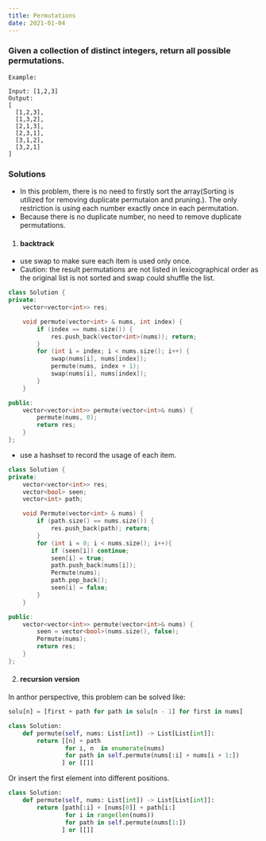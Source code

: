 ```yaml
---
title: Permutations
date: 2021-01-04
---
```

### Given a collection of distinct integers, return all possible permutations.

```
Example:

Input: [1,2,3]
Output:
[
  [1,2,3],
  [1,3,2],
  [2,1,3],
  [2,3,1],
  [3,1,2],
  [3,2,1]
]
```

### Solutions

- In this problem, there is no need to firstly sort the array(Sorting is utilized for removing duplicate permutaion and pruning.). The only restriction is using each number exactly once in each permutation.
- Because there is no duplicate number, no need to remove duplicate permutations.

1. #### backtrack


- use swap to make sure each item is used only once.
- Caution: the result permutations are not listed in lexicographical order as the original list is not sorted and swap could shuffle the list.

```cpp
class Solution {
private:
    vector<vector<int>> res;

    void permute(vector<int> & nums, int index) {
        if (index == nums.size()) {
            res.push_back(vector<int>(nums)); return;
        }
        for (int i = index; i < nums.size(); i++) {
            swap(nums[i], nums[index]);
            permute(nums, index + 1);
            swap(nums[i], nums[index]);
        }
    }

public:
    vector<vector<int>> permute(vector<int>& nums) {
        permute(nums, 0);
        return res;
    }
};
```

- use a hashset to record the usage of each item.

```cpp
class Solution {
private:
    vector<vector<int>> res;
    vector<bool> seen;
    vector<int> path;

    void Permute(vector<int> & nums) {
        if (path.size() == nums.size()) {
            res.push_back(path); return;
        }
        for (int i = 0; i < nums.size(); i++){
            if (seen[i]) continue;
            seen[i] = true;
            path.push_back(nums[i]);
            Permute(nums);
            path.pop_back();
            seen[i] = false;
        }
    }

public:
    vector<vector<int>> permute(vector<int>& nums) {
        seen = vector<bool>(nums.size(), false);
        Permute(nums);
        return res;
    }
};
```

2. #### recursion version

In anthor perspective, this problem can be solved like:

```python
solu[n] = [first + path for path in solu[n - 1] for first in nums]
```

```python
class Solution:
    def permute(self, nums: List[int]) -> List[List[int]]:
        return [[n] + path
                for i, n  in enumerate(nums)
                for path in self.permute(nums[:i] + nums[i + 1:]) 
               ] or [[]]
```

Or insert the first element into different positions.

```python
class Solution:
    def permute(self, nums: List[int]) -> List[List[int]]:
        return [path[:i] + [nums[0]] + path[i:]
                for i in range(len(nums))
                for path in self.permute(nums[1:])
               ] or [[]]
```
